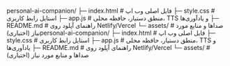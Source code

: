 personal-ai-companion/
├─ index.html        # فایل اصلی وب اپ
├─ style.css         # استایل رابط کاربری
├─ app.js            # منطق دستیار، حافظه محلی، TTS و یادآوری‌ها
├─ README.md         # راهنمای آپلود روی Netlify/Vercel
└─ assets/           # صداها و منابع مورد نیاز (اختیاری)personal-ai-companion/
├─ index.html        # فایل اصلی وب اپ
├─ style.css         # استایل رابط کاربری
├─ app.js            # منطق دستیار، حافظه محلی، TTS و یادآوری‌ها
├─ README.md         # راهنمای آپلود روی Netlify/Vercel
└─ assets/           # صداها و منابع مورد نیاز (اختیاری)
